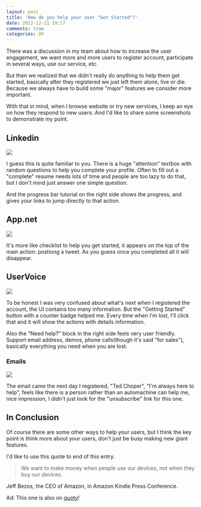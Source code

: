 ```yaml
---
layout: post
title: 'How do you help your user "Get Started"?'
date: 2012-12-21 19:17
comments: true
categories: UX
---
```


There was a discussion in my team about how to increase the user engagement, we want more and more users to register account, participate in several ways, use our service, etc.

But then we realized that we didn't really do anything to help them get started, basically after they registered we just left them alone, live or die. Because we always have to build some "major" features we consider more important.

With that in mind, when I browse website or try new services, I keep an eye on how they respond to new users. And I'd like to share some screenshots to demonstrate my point.

## Linkedin ##

![](http://cdn.kinopyo.com/images/20121221/linkedin.png)

I guess this is quite familiar to you. There is a huge "attention" textbox with random questions to help you complete your profile. Often to fill out a "complete" resume needs lots of time and people are too lazy to do that, but I don't mind just answer one simple question.

And the progress bar tutorial on the right side shows the progress, and gives your links to jump directly to that action.

## App.net ##

![](http://cdn.kinopyo.com/images/20121221/appdotnet.png)

It's more like checklist to help you get started, it appears on the top of the main action: postiong a tweet. As you guess once you completed all it will disappear.

## UserVoice ##

![](http://cdn.kinopyo.com/images/20121221/uservoice.png)

To be honest I was very confused about what's next when I registered the account, the UI contains too many information. But the "Getting Started" button with a counter badge helped me. Every time when I'm lost, I'll click that and it will show the actions with details information.

Also the "Need help?" block in the right side feels very user friendly. Support email address, demos, phone calls(though it's said "for sales"), basically everything you need when you are lost.

### Emails ###

![](http://cdn.kinopyo.com/images/20121221/uservoice_email.png)

The email came the next day I registered, "Ted Choper", "I'm always here to help", feels like there is a person rather than an automachine can help me, nice impression, I didn't just look for the "unsubscribe" link for this one.

## In Conclusion ##

Of course there are some other ways to help your users, but I think the key point is think more about your users, don't just be busy making new giant features.

I'd like to use this quote to end of this entry.

> We want to make money when people use our devices, not when they buy our devices.

Jeff Bezos, the CEO of Amazon, in Amazon Kindle Press Conference.

Ad: This one is also on [quoty](http://quoty.me/quotes/20)!
